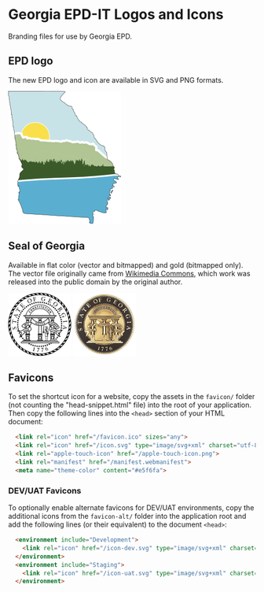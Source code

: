 # Georgia EPD-IT Logos and Icons

Branding files for use by Georgia EPD.

## EPD logo

The new EPD logo and icon are available in SVG and PNG formats.

![](epd-icon/epd-icon.svg)

## Seal of Georgia 

Available in flat color (vector and bitmapped) and  gold (bitmapped only). The vector file originally came from [Wikimedia Commons](https://commons.wikimedia.org/wiki/File:Seal_of_Georgia.svg), which work was released into the public domain by the original author.

![Georgia seal in white](georgia-seal/White/Seal_of_Georgia_white_128x128.png)
![Georgia seal in gold](georgia-seal/Gold/Seal_of_Georgia_gold_128x128x32.png)

## Favicons

To set the shortcut icon for a website, copy the assets in the `favicon/` folder (not counting the "head-snippet.html" file) into the root of your application. Then copy the following lines into the `<head>` section of your HTML document:

```html
  <link rel="icon" href="/favicon.ico" sizes="any">
  <link rel="icon" href="/icon.svg" type="image/svg+xml" charset="utf-8">
  <link rel="apple-touch-icon" href="/apple-touch-icon.png">
  <link rel="manifest" href="/manifest.webmanifest">
  <meta name="theme-color" content="#e5f6fa">
```

### DEV/UAT Favicons

To optionally enable alternate favicons for DEV/UAT environments, copy the additional icons from the `favicon-alt/` folder into the application root and add the following lines (or their equivalent) to the document `<head>`:

```html
  <environment include="Development">
    <link rel="icon" href="/icon-dev.svg" type="image/svg+xml" charset="utf-8">
  </environment>
  <environment include="Staging">
    <link rel="icon" href="/icon-uat.svg" type="image/svg+xml" charset="utf-8">
  </environment>
```